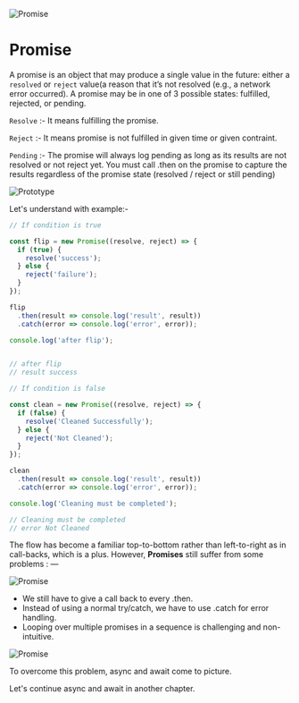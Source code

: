 ![Promise](https://encrypted-tbn0.gstatic.com/images?q=tbn%3AANd9GcSCKpHUdbefR8cy81Kg-umxY02uH4X_OFaQ7XoHN2vj8zWa1DRj)
# **Promise**


A promise is an object that may produce a single value  in the future: either a `resolved` or `reject` value(a reason that it’s not resolved (e.g., a network error occurred). A promise may be in one of 3 possible states: fulfilled, rejected, or pending. 



`Resolve` :- It means fulfilling the promise.

`Reject` :- It means promise is not fulfilled in given time or given contraint.

`Pending` :- The promise will always log pending as long as its results are not resolved or not reject yet. You must call .then on the promise to capture the results regardless of the promise state (resolved / reject or still pending)

![Prototype](https://www.nearform.com/wp-content/uploads/2019/02/Blog-img-01-1024x427.png)

<!-- Promise users can attach callbacks to handle the fulfilled value or the reason for rejection. -->



Let's understand with example:-


```js
// If condition is true

const flip = new Promise((resolve, reject) => {
  if (true) {
    resolve('success');
  } else {
    reject('failure');
  }
});

flip
  .then(result => console.log('result', result))
  .catch(error => console.log('error', error));

console.log('after flip');


// after flip
// result success
```  


```js
// If condition is false

const clean = new Promise((resolve, reject) => {
  if (false) {
    resolve('Cleaned Successfully');
  } else {
    reject('Not Cleaned');
  }
});

clean
  .then(result => console.log('result', result))
  .catch(error => console.log('error', error));

console.log('Cleaning must be completed');

// Cleaning must be completed
// error Not Cleaned

```
The flow has become a familiar top-to-bottom rather than left-to-right as in call-backs, which is a plus. However, **Promises** still suffer from some problems : —

![Promise](https://firebasestorage.googleapis.com/v0/b/bootcamp-5e181.appspot.com/o/image2.png?alt=media&token=6e9409e6-0c95-4582-9e2c-8e431a3c17c0)

- We still have to give a call back to every .then.
- Instead of using a normal try/catch, we have to use .catch for error handling.
- Looping over multiple promises in a sequence is challenging and non-intuitive.



![Promise](https://firebasestorage.googleapis.com/v0/b/bootcamp-5e181.appspot.com/o/image5.jpg?alt=media&token=ce466eb6-52f3-4786-9529-0be7f914dc16)



To overcome this problem, async and await come to picture.


Let's continue async and await in another chapter.
